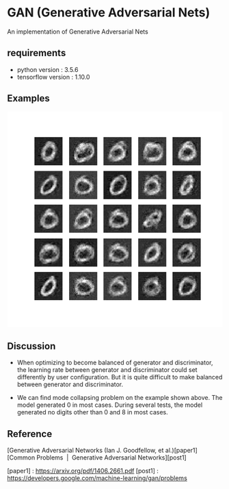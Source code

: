 # GAN (Generative Adversarial Nets)

An implementation of Generative Adversarial Nets

## requirements
* python version : 3.5.6
* tensorflow version : 1.10.0

## Examples

![output](./images/samples55.png)

## Discussion


* When optimizing to become balanced of generator and discriminator, the learning rate between generator and discriminator could set differently by user configuration. But it is quite difficult to make balanced between generator and discriminator.


* We can find mode collapsing problem on the example shown above. The model generated 0 in most cases. During several tests, the model generated no digits other than 0 and 8 in most cases.


## Reference
[Generative Adversarial Networks (Ian J. Goodfellow, et al.)[paper1]
[Common Problems  |  Generative Adversarial Networks][post1]

[paper1] : https://arxiv.org/pdf/1406.2661.pdf
[post1] : https://developers.google.com/machine-learning/gan/problems
